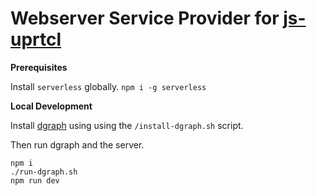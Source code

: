# Webserver Service Provider for [js-uprtcl](https://github.com/uprtcl/js-uprtcl)

**Prerequisites**

Install `serverless` globally.
`npm i -g serverless`

**Local Development**

Install [dgraph](https://github.com/dgraph-io/dgraph) using using the `/install-dgraph.sh` script.

Then run dgraph and the server.

```
npm i
./run-dgraph.sh
npm run dev
```
